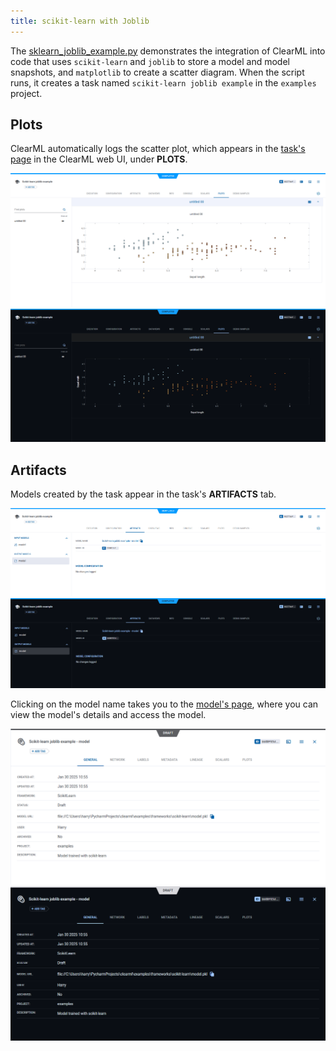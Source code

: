 ```yaml
---
title: scikit-learn with Joblib 
---
```


The [sklearn_joblib_example.py](https://github.com/clearml/clearml/blob/master/examples/frameworks/scikit-learn/sklearn_joblib_example.py) 
demonstrates the integration of ClearML into code that uses `scikit-learn` and `joblib` to store a model and model snapshots, 
and `matplotlib` to create a scatter diagram. When the script runs, it creates a task named 
`scikit-learn joblib example` in the `examples` project.

## Plots

ClearML automatically logs the scatter plot, which appears in the [task's page](../../../webapp/webapp_exp_track_visual.md) 
in the ClearML web UI, under **PLOTS**.

![Plots](../../../img/examples_sklearn_joblib_example_06.png#light-mode-only)
![Plots](../../../img/examples_sklearn_joblib_example_06_dark.png#dark-mode-only)

## Artifacts

Models created by the task appear in the task's **ARTIFACTS** tab. 

![Artifacts](../../../img/examples_sklearn_joblib_example_01.png#light-mode-only)
![Artifacts](../../../img/examples_sklearn_joblib_example_01_dark.png#dark-mode-only)

Clicking on the model name takes you to the [model's page](../../../webapp/webapp_model_viewing.md), where you can 
view the model's details and access the model.


![Model details](../../../img/examples_sklearn_joblib_example_02.png#light-mode-only)
![Model details](../../../img/examples_sklearn_joblib_example_02_dark.png#dark-mode-only)